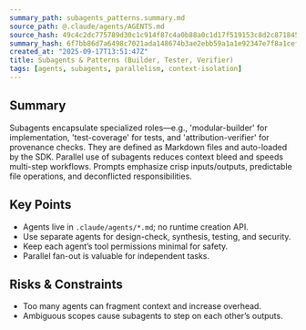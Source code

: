 ```yaml
---
summary_path: subagents_patterns.summary.md
source_path: @.claude/agents/AGENTS.md
source_hash: 49c4c2dc775789d30c1c914f87c4a0b88a0c1d17f519153c8d2c87184519e4e5
summary_hash: 6f7bb86d7a6498c7021ada148674b3ae2ebb59a1a1e92347e7f8a1ceff1b2683
created_at: "2025-09-17T13:51:47Z"
title: Subagents & Patterns (Builder, Tester, Verifier)
tags: [agents, subagents, parallelism, context-isolation]
---
```


## Summary

Subagents encapsulate specialized roles—e.g., 'modular-builder' for implementation, 'test-coverage' for tests, and 'attribution-verifier' for provenance checks. They are defined as Markdown files and auto-loaded by the SDK. Parallel use of subagents reduces context bleed and speeds multi-step workflows. Prompts emphasize crisp inputs/outputs, predictable file operations, and deconflicted responsibilities.


## Key Points

- Agents live in `.claude/agents/*.md`; no runtime creation API.
- Use separate agents for design-check, synthesis, testing, and security.
- Keep each agent’s tool permissions minimal for safety.
- Parallel fan-out is valuable for independent tasks.


## Risks & Constraints

- Too many agents can fragment context and increase overhead.
- Ambiguous scopes cause subagents to step on each other’s outputs.